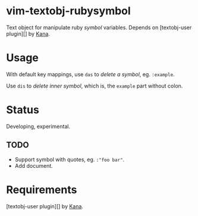 vim-textobj-rubysymbol
======================

Text object for manipulate ruby _symbol_ variables.
Depends on [textobj-user plugin][] by [Kana][].

Usage
=====

With default key mappings, use `das` to *delete a symbol*, eg. `:example`.

Use `dis` to *delete inner symbol*, which is, the `example` part without colon.

Status
======
Developing, experimental.

TODO
----
- Support symbol with quotes, eg. `:"foo bar"`.
- Add document.


Requirements
============
[textobj-user plugin][] by [Kana][].


[Kana]: http://whileimautomaton.net/
[textobj-user-plugin]: https://github.com/kana/vim-textobj-user
